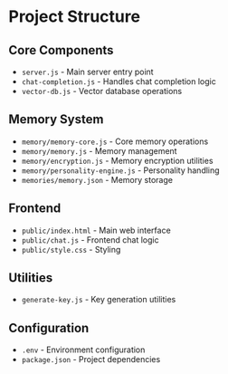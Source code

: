 # Project Structure

## Core Components
- `server.js` - Main server entry point
- `chat-completion.js` - Handles chat completion logic
- `vector-db.js` - Vector database operations

## Memory System
- `memory/memory-core.js` - Core memory operations
- `memory/memory.js` - Memory management
- `memory/encryption.js` - Memory encryption utilities
- `memory/personality-engine.js` - Personality handling
- `memories/memory.json` - Memory storage

## Frontend
- `public/index.html` - Main web interface
- `public/chat.js` - Frontend chat logic
- `public/style.css` - Styling

## Utilities
- `generate-key.js` - Key generation utilities

## Configuration
- `.env` - Environment configuration
- `package.json` - Project dependencies 
